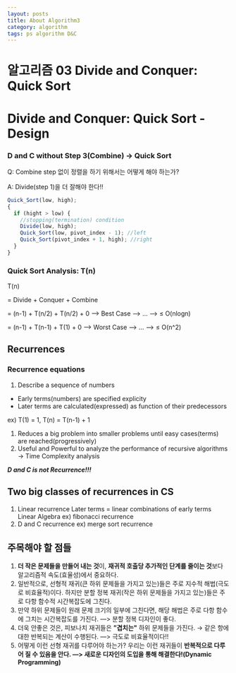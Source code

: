 ```yaml
---
layout: posts
title: About Algorithm3
category: algorithm
tags: ps algorithm D&C
---
```


# 알고리즘 03 Divide and Conquer: Quick Sort

# Divide and Conquer: Quick Sort - Design

### D and C without Step 3(Combine) → Quick Sort

Q: Combine step 없이 정렬을 하기 위해서는 어떻게 해야 하는가?

A: Divide(step 1)을 더 잘해야 한다!!

```jsx
Quick_Sort(low, high);
{
  if (hight > low) {
    //stopping(termination) condition
    Divide(low, high);
    Quick_Sort(low, pivot_index - 1); //left
    Quick_Sort(pivot_index + 1, high); //right
  }
}
```

### Quick Sort Analysis: T(n)

T(n)

= Divide + Conquer + Combine

= (n-1) + T(n/2) + T(n/2) + 0 —> Best Case —> ... —> ≤ O(nlogn)

= (n-1) + T(n-1) + T(1) + 0 —> Worst Case —> ... —> ≤ O(n^2)

## Recurrences

### Recurrence equations

1. Describe a sequence of numbers

- Early terms(numbers) are specified explicity
- Later terms are calculated(expressed) as function of their predecessors

ex) T(1) = 1, T(n) = T(n-1) + 1

1. Reduces a big problem into smaller problems until easy cases(terms) are reached(progressively)
2. Useful and Powerful to analyze the performance of recursive algorithms → Time Complexity analysis

**_D and C is not Recurrence!!!_**

## Two big classes of recurrences in CS

1. Linear recurrence
   Later terms = linear combinations of early terms
   Linear Algebra
   ex) fibonacci recurrence
2. D and C recurrence
   ex) merge sort recurrence

## 주목해야 할 점들

1. **더 작은 문제들을 만들어 내는 것**이, **재귀적 호출당 추가적인 단계를 줄이는 것**보다 알고리즘적 속도(효율성)에서 중요하다.
2. 일반적으로, 선형적 재귀(큰 하위 문제들을 가지고 있는)들은 주로 지수적 해법(극도로 비효율적)이다.
   하지만 분할 정복 재귀(작은 하위 문제들을 가지고 있는)들은 주로 다항 함수적 시간복잡도에 그친다.
3. 만약 하위 문제들이 원래 문제 크기의 일부에 그친다면, 해당 해법은 주로 다항 함수에 그치는 시간복잡도를 가진다. —> 분할 정복 디자인이 좋다.
4. 더욱 안좋은 것은, 피보나치 재귀들은 **”겹치는"** 하위 문제들을 가진다. → 같은 항에 대한 반복되는 계산이 수행된다. —> 극도로 비효율적이다!!
5. 어떻게 이런 선형 재귀를 다루어야 하는가?
   우리는 이런 재귀들이 **반복적으로 다루어 질 수 있음을 안다.
   —> 새로운 디자인의 도입을 통해 해결한다!(Dynamic Programming)**
